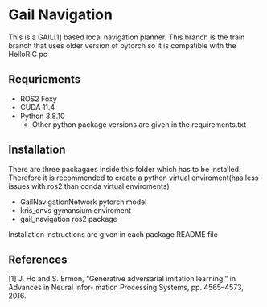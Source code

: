 # Gail Navigation

This is a GAIL[1] based local navigation planner. This branch is 
the train branch that uses older version of pytorch so it is compatible with the
HelloRIC pc 

## Requriements
- ROS2 Foxy
- CUDA 11.4 
- Python 3.8.10
    - Other python package versions are given in the requirements.txt

## Installation
There are three packagaes inside this folder which has to be installed.
Therefore it is recommended to create a python virtual enviroment(has less
issues with ros2 than conda virtual enviroments)
- GailNavigationNetwork pytorch model
- kris_envs gymansium enviroment
- gail_navigation ros2 package

Installation instructions are given in each package README file 

## References 
[1] J. Ho and S. Ermon, “Generative adversarial imitation learning,” in Advances in Neural Infor-
mation Processing Systems, pp. 4565–4573, 2016.
